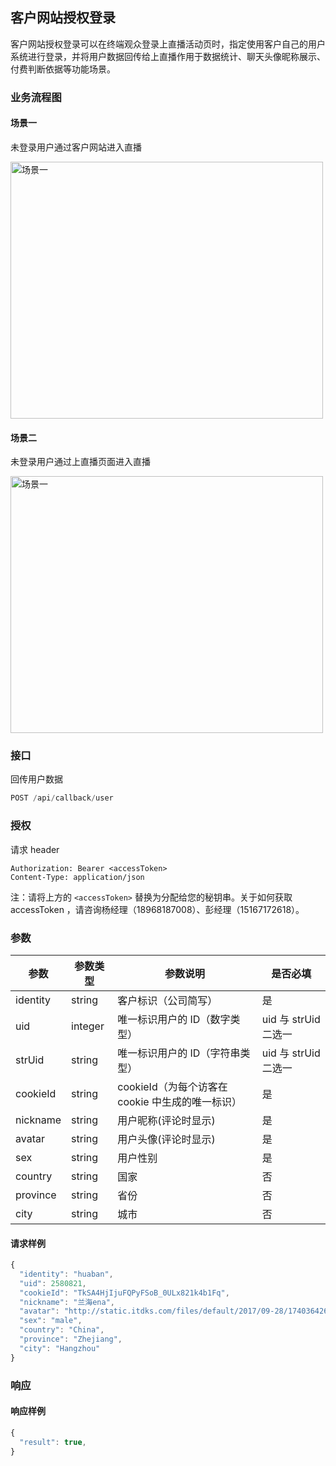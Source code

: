 ## 客户网站授权登录

客户网站授权登录可以在终端观众登录上直播活动页时，指定使用客户自己的用户系统进行登录，并将用户数据回传给上直播作用于数据统计、聊天头像昵称展示、付费判断依据等功能场景。

### 业务流程图

#### 场景一
未登录用户通过客户网站进入直播

<img src="http://shangzhibo-img.b0.upaiyun.com/test/Scenes1.png" alt="场景一" width="500" height="411">

#### 场景二
未登录用户通过上直播页面进入直播

<img src="http://shangzhibo-img.b0.upaiyun.com/test/Scenes2.png" alt="场景一" width="500" height="411">

### 接口
回传用户数据

```js
POST /api/callback/user
```
### 授权
请求 header

```
Authorization: Bearer <accessToken>
Content-Type: application/json
```

注：请将上方的 `<accessToken>` 替换为分配给您的秘钥串。关于如何获取 accessToken ，请咨询杨经理（18968187008）、彭经理（15167172618）。

### 参数

| 参数       | 参数类型    | 参数说明       | 是否必填 |
| -------- | ------- | ---------- | ---- |
| identity | string  | 客户标识（公司简写）       | 是    |
| uid      | integer | 唯一标识用户的 ID（数字类型） | uid 与 strUid 二选一   |
|strUid | string | 唯一标识用户的 ID（字符串类型）| uid 与 strUid 二选一 |
| cookieId      | string  | cookieId（为每个访客在 cookie 中生成的唯一标识） | 是    |
| nickname | string  | 用户昵称(评论时显示)     | 是    |
| avatar   | string  | 用户头像(评论时显示)     | 是    |
| sex      | string  | 用户性别       | 是    |
| country  | string  | 国家         | 否    |
| province | string  | 省份         | 否    |
| city     | string  | 城市         | 否    |

#### 请求样例

```js
{
  "identity": "huaban",
  "uid": 2580821,
  "cookieId": "TkSA4HjIjuFQPyFSoB_0ULx821k4b1Fq",
  "nickname": "兰海ena",
  "avatar": "http://static.itdks.com/files/default/2017/09-28/17403642672f970434.jpg",
  "sex": "male",
  "country": "China",
  "province": "Zhejiang",
  "city": "Hangzhou"
}
```

### 响应

#### 响应样例
```js
{
  "result": true,
}
```



